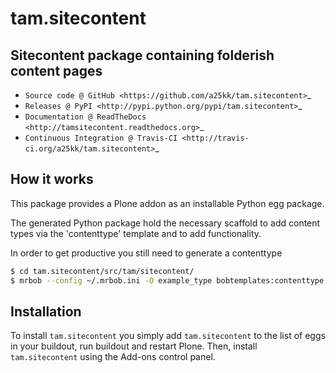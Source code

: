 # tam.sitecontent

## Sitecontent package containing folderish content pages

* `Source code @ GitHub <https://github.com/a25kk/tam.sitecontent>`_
* `Releases @ PyPI <http://pypi.python.org/pypi/tam.sitecontent>`_
* `Documentation @ ReadTheDocs <http://tamsitecontent.readthedocs.org>`_
* `Continuous Integration @ Travis-CI <http://travis-ci.org/a25kk/tam.sitecontent>`_

## How it works

This package provides a Plone addon as an installable Python egg package.

The generated Python package hold the necessary scaffold to add content types
via the 'contenttype' template and to add functionality.

In order to get productive you still need to generate a contenttype

```bash
$ cd tam.sitecontent/src/tam/sitecontent/
$ mrbob --config ~/.mrbob.ini -O example_type bobtemplates:contenttype

```


## Installation

To install `tam.sitecontent` you simply add ``tam.sitecontent``
to the list of eggs in your buildout, run buildout and restart Plone.
Then, install `tam.sitecontent` using the Add-ons control panel.
